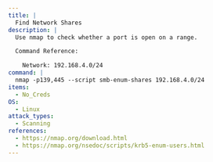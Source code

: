 ```yaml
---
title: |
  Find Network Shares
description: |
  Use nmap to check whether a port is open on a range.

  Command Reference:

  	Network: 192.168.4.0/24
command: |
  nmap -p139,445 --script smb-enum-shares 192.168.4.0/24
items:
  - No_Creds
OS:
  - Linux
attack_types:
  - Scanning
references:
  - https://nmap.org/download.html
  - https://nmap.org/nsedoc/scripts/krb5-enum-users.html
---
```

